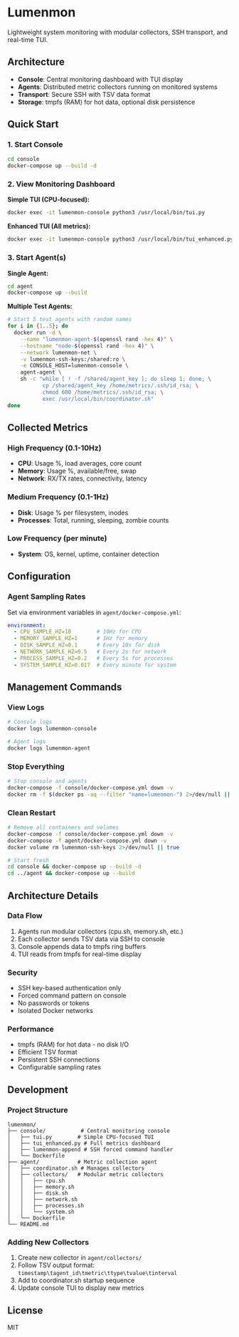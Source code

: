 # Lumenmon

Lightweight system monitoring with modular collectors, SSH transport, and real-time TUI.

## Architecture

- **Console**: Central monitoring dashboard with TUI display
- **Agents**: Distributed metric collectors running on monitored systems
- **Transport**: Secure SSH with TSV data format
- **Storage**: tmpfs (RAM) for hot data, optional disk persistence

## Quick Start

### 1. Start Console
```bash
cd console
docker-compose up --build -d
```

### 2. View Monitoring Dashboard

**Simple TUI (CPU-focused):**
```bash
docker exec -it lumenmon-console python3 /usr/local/bin/tui.py
```

**Enhanced TUI (All metrics):**
```bash
docker exec -it lumenmon-console python3 /usr/local/bin/tui_enhanced.py
```

### 3. Start Agent(s)

**Single Agent:**
```bash
cd agent
docker-compose up --build
```

**Multiple Test Agents:**
```bash
# Start 5 test agents with random names
for i in {1..5}; do
  docker run -d \
    --name "lumenmon-agent-$(openssl rand -hex 4)" \
    --hostname "node-$(openssl rand -hex 4)" \
    --network lumenmon-net \
    -v lumenmon-ssh-keys:/shared:ro \
    -e CONSOLE_HOST=lumenmon-console \
    agent-agent \
    sh -c "while [ ! -f /shared/agent_key ]; do sleep 1; done; \
           cp /shared/agent_key /home/metrics/.ssh/id_rsa; \
           chmod 600 /home/metrics/.ssh/id_rsa; \
           exec /usr/local/bin/coordinator.sh"
done
```

## Collected Metrics

### High Frequency (0.1-10Hz)
- **CPU**: Usage %, load averages, core count
- **Memory**: Usage %, available/free, swap
- **Network**: RX/TX rates, connectivity, latency

### Medium Frequency (0.1-1Hz)
- **Disk**: Usage % per filesystem, inodes
- **Processes**: Total, running, sleeping, zombie counts

### Low Frequency (per minute)
- **System**: OS, kernel, uptime, container detection

## Configuration

### Agent Sampling Rates

Set via environment variables in `agent/docker-compose.yml`:

```yaml
environment:
  - CPU_SAMPLE_HZ=10        # 10Hz for CPU
  - MEMORY_SAMPLE_HZ=1      # 1Hz for memory
  - DISK_SAMPLE_HZ=0.1      # Every 10s for disk
  - NETWORK_SAMPLE_HZ=0.5   # Every 2s for network
  - PROCESS_SAMPLE_HZ=0.2   # Every 5s for processes
  - SYSTEM_SAMPLE_HZ=0.017  # Every minute for system
```

## Management Commands

### View Logs
```bash
# Console logs
docker logs lumenmon-console

# Agent logs
docker logs lumenmon-agent
```

### Stop Everything
```bash
# Stop console and agents
docker-compose -f console/docker-compose.yml down -v
docker rm -f $(docker ps -aq --filter "name=lumenmon-") 2>/dev/null || true
```

### Clean Restart
```bash
# Remove all containers and volumes
docker-compose -f console/docker-compose.yml down -v
docker-compose -f agent/docker-compose.yml down -v
docker volume rm lumenmon-ssh-keys 2>/dev/null || true

# Start fresh
cd console && docker-compose up --build -d
cd ../agent && docker-compose up --build
```

## Architecture Details

### Data Flow
1. Agents run modular collectors (cpu.sh, memory.sh, etc.)
2. Each collector sends TSV data via SSH to console
3. Console appends data to tmpfs ring buffers
4. TUI reads from tmpfs for real-time display

### Security
- SSH key-based authentication only
- Forced command pattern on console
- No passwords or tokens
- Isolated Docker networks

### Performance
- tmpfs (RAM) for hot data - no disk I/O
- Efficient TSV format
- Persistent SSH connections
- Configurable sampling rates

## Development

### Project Structure
```
lumenmon/
├── console/           # Central monitoring console
│   ├── tui.py        # Simple CPU-focused TUI
│   ├── tui_enhanced.py # Full metrics dashboard
│   ├── lumenmon-append # SSH forced command handler
│   └── Dockerfile
├── agent/            # Metric collection agent
│   ├── coordinator.sh # Manages collectors
│   ├── collectors/   # Modular metric collectors
│   │   ├── cpu.sh
│   │   ├── memory.sh
│   │   ├── disk.sh
│   │   ├── network.sh
│   │   ├── processes.sh
│   │   └── system.sh
│   └── Dockerfile
└── README.md
```

### Adding New Collectors

1. Create new collector in `agent/collectors/`
2. Follow TSV output format: `timestamp\tagent_id\tmetric\ttype\tvalue\tinterval`
3. Add to coordinator.sh startup sequence
4. Update console TUI to display new metrics

## License

MIT